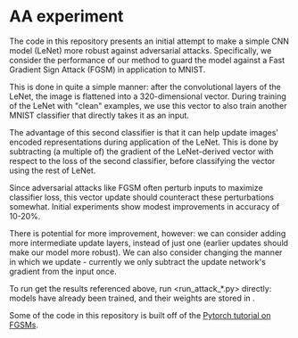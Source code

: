 # AA experiment
 
The code in this repository presents an initial attempt to make a simple CNN model (LeNet) more
robust against adversarial attacks. Specifically, we consider the performance of our method to
guard the model against a Fast Gradient Sign Attack (FGSM) in application to MNIST.

This is done in quite a simple manner: after the convolutional layers of the LeNet, the image
is flattened into a 320-dimensional vector. During training of the LeNet with "clean" examples,
we use this vector to also train another MNIST classifier that directly takes it as an input.

The advantage of this second classifier is that it can help update images' encoded representations
during application of the LeNet. This is done by subtracting (a multiple of) the gradient of the
LeNet-derived vector with respect to the loss of the second classifier, before classifying the
vector using the rest of LeNet.

Since adversarial attacks like FGSM often perturb inputs to maximize classifier loss, this vector
update should counteract these perturbations somewhat. Initial experiments show modest improvements
in accuracy of 10-20%.

There is potential for more improvement, however: we can consider adding more intermediate update
layers, instead of just one (earlier updates should make our model more robust). We can also
consider changing the manner in which we update - currently we only subtract the update network's
gradient from the input once.

To run get the results referenced above, run <run_attack_\*.py> directly: models have already been
trained, and their weights are stored in <data/>.

Some of the code in this repository is built off of the [Pytorch tutorial on FGSMs](https://github.com/pytorch/tutorials/blob/master/beginner_source/fgsm_tutorial.py).
